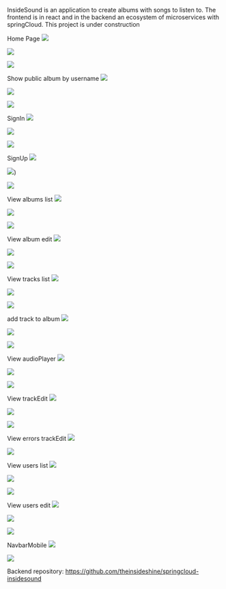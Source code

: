 InsideSound is an application to create albums with songs to listen to. The frontend is in react and in the backend an ecosystem of microservices with springCloud. This project is under construction

Home Page 
![](images/homePage.png)

![](images/homePage-dark.png)

![](images/homePage-mobile.png)


Show public album by username
![](images/showAlbumPublic.png)

![](images/showAlbumPublic-dark.png)

![](images/showAlbumPublic-mobile.png)


SignIn
![](images/signIn.png)

![](images/signIn-dark.png)

![](images/signIn-mobile.png)


SignUp
![](images/signUp.png)

![](images/signUp-dark.png))

![](images/signUp-mobile.png)


View albums list 
![](images/albums.png)

![](images/albums-dark.png)

![](images/albums-mobile.png)


View album edit 
![](images/editAlbums.png)

![](images/editAlbums-dark.png)

![](images/editAlbums-mobile.png)


View tracks list 
![](images/trackList.png)

![](images/trackList-dark.png)

![](images/trackList-mobile.png)


add track to album 
![](images/addTrackToAlbum.png)

![](images/addTrackToAlbum-dark.png)

![](images/addTrackToAlbum-mobile.png)


View audioPlayer
![](images/audioPlayerInside.png)

![](images/audioPlayer-dark.png)

![](images/audioPlayer-mobile.png) 


View trackEdit
![](images/trackEdit.png)

![](images/trackEdit-dark.png)

![](images/trackEdit-mobile.png)


View errors trackEdit 
![](images/trackEditError.png)

![](images/trackEditError-mobile.png)


View users list
![](images/listUser.png)

![](images/listUser-dark.png)

![](images/listUser-mobile.png)


View users edit
![](images/userEdit.png)

![](images/userEdit-dark.png)

![](images/editUser-mobile.png)



NavbarMobile
![](images/navbarMobile.png)

![](images/NavbarMobile-dark.png)


Backend repository: https://github.com/theinsideshine/springcloud-insidesound